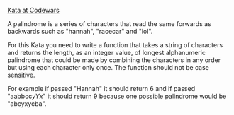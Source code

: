 [Kata at Codewars](https://www.codewars.com/kata/5a0178f66f793bc5b0001728/train/javascript)

A palindrome is a series of characters that read the same forwards as backwards such as "hannah", "racecar" and "lol".

For this Kata you need to write a function that takes a string of characters and returns the length, as an integer value, of longest alphanumeric palindrome that could be made by combining the characters in any order but using each character only once. The function should not be case sensitive.

For example if passed "Hannah" it should return 6 and if passed "aabbcc*yYx*" it should return 9 because one possible palindrome would be "abcyxycba".
